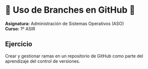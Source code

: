 # 🔀 Uso de Branches en GitHub 🔀  

**Asignatura:** Administración de Sistemas Operativos (ASO)  
**Curso:** 1º ASIR  

## Ejercicio  
Crear y gestionar ramas en un repositorio de GitHub como parte del aprendizaje del control de versiones.  
